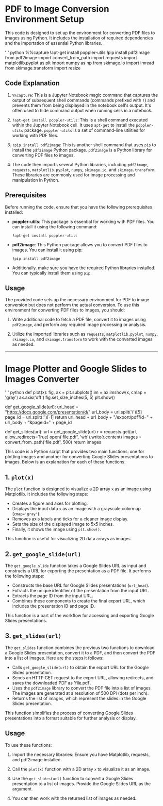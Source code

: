 # PDF to Image Conversion Environment Setup

This code is designed to set up the environment for converting PDF files to images using Python. It includes the installation of required dependencies and the importation of essential Python libraries.

''' python
%%capture
!apt-get install poppler-utils
!pip install pdf2image
from pdf2image import convert_from_path
import requests
import matplotlib.pyplot as plt
import numpy as np
from skimage.io import imread
from skimage.transform import resize

## Code Explanation

1. `%%capture`: This is a Jupyter Notebook magic command that captures the output of subsequent shell commands (commands prefixed with `!`) and prevents them from being displayed in the notebook cell's output. It's often used to hide command output when running cells in a notebook.

2. `!apt-get install poppler-utils`: This is a shell command executed within the Jupyter Notebook cell. It uses `apt-get` to install the `poppler-utils` package. `poppler-utils` is a set of command-line utilities for working with PDF files.

3. `!pip install pdf2image`: This is another shell command that uses `pip` to install the `pdf2image` Python package. `pdf2image` is a Python library for converting PDF files to images.

4. The code then imports several Python libraries, including `pdf2image`, `requests`, `matplotlib.pyplot`, `numpy`, `skimage.io`, and `skimage.transform`. These libraries are commonly used for image processing and manipulation in Python.

## Prerequisites

Before running the code, ensure that you have the following prerequisites installed:

- **poppler-utils**: This package is essential for working with PDF files. You can install it using the following command:

    ```
    !apt-get install poppler-utils
    ```

- **pdf2image**: This Python package allows you to convert PDF files to images. You can install it using pip:

    ```
    !pip install pdf2image
    ```

- Additionally, make sure you have the required Python libraries installed. You can typically install them using `pip`.

## Usage

The provided code sets up the necessary environment for PDF to image conversion but does not perform the actual conversion. To use this environment for converting PDF files to images, you should:

1. Write additional code to fetch a PDF file, convert it to images using `pdf2image`, and perform any required image processing or analysis.

2. Utilize the imported libraries such as `requests`, `matplotlib.pyplot`, `numpy`, `skimage.io`, and `skimage.transform` to work with the converted images as needed.

---


# Image Plotter and Google Slides to Images Converter

''' python
def plot(x):
    fig, ax = plt.subplots()
    im = ax.imshow(x, cmap = 'gray')
    ax.axis('off')
    fig.set_size_inches(5, 5)
    plt.show()

def get_google_slide(url):
    url_head = "https://docs.google.com/presentation/d/"
    url_body = url.split('/')[5]
    page_id = url.split('.')[-1]
    return url_head + url_body + "/export/pdf?id=" + url_body + "&pageid=" + page_id

def get_slides(url):
    url = get_google_slide(url)
    r = requests.get(url, allow_redirects=True)
    open('file.pdf', 'wb').write(r.content)
    images = convert_from_path('file.pdf', 500)
    return images
    
This code is a Python script that provides two main functions: one for plotting images and another for converting Google Slides presentations to images. Below is an explanation for each of these functions:

## 1. `plot(x)`

The `plot` function is designed to visualize a 2D array `x` as an image using Matplotlib. It includes the following steps:

- Creates a figure and axes for plotting.
- Displays the input data `x` as an image with a grayscale colormap (`cmap='gray'`).
- Removes axis labels and ticks for a cleaner image display.
- Sets the size of the displayed image to 5x5 inches.
- Finally, it shows the image using `plt.show()`.

This function is useful for visualizing 2D data arrays as images.

## 2. `get_google_slide(url)`

The `get_google_slide` function takes a Google Slides URL as input and constructs a URL for exporting the presentation as a PDF file. It performs the following steps:

- Constructs the base URL for Google Slides presentations (`url_head`).
- Extracts the unique identifier of the presentation from the input URL.
- Extracts the page ID from the input URL.
- Combines these components to create the final export URL, which includes the presentation ID and page ID.

This function is a part of the workflow for accessing and exporting Google Slides presentations.

## 3. `get_slides(url)`

The `get_slides` function combines the previous two functions to download a Google Slides presentation, convert it to a PDF, and then convert the PDF into a list of images. Here are the steps it follows:

- Calls `get_google_slide(url)` to obtain the export URL for the Google Slides presentation.
- Sends an HTTP GET request to the export URL, allowing redirects, and saves the downloaded PDF as 'file.pdf'.
- Uses the `pdf2image` library to convert the PDF file into a list of images. The images are generated at a resolution of 500 DPI (dots per inch).
- Returns the list of images, which represent the slides in the Google Slides presentation.

This function simplifies the process of converting Google Slides presentations into a format suitable for further analysis or display.

## Usage

To use these functions:

1. Import the necessary libraries: Ensure you have Matplotlib, requests, and pdf2image installed.

2. Call the `plot(x)` function with a 2D array `x` to visualize it as an image.

3. Use the `get_slides(url)` function to convert a Google Slides presentation to a list of images. Provide the Google Slides URL as the argument.

4. You can then work with the returned list of images as needed.
